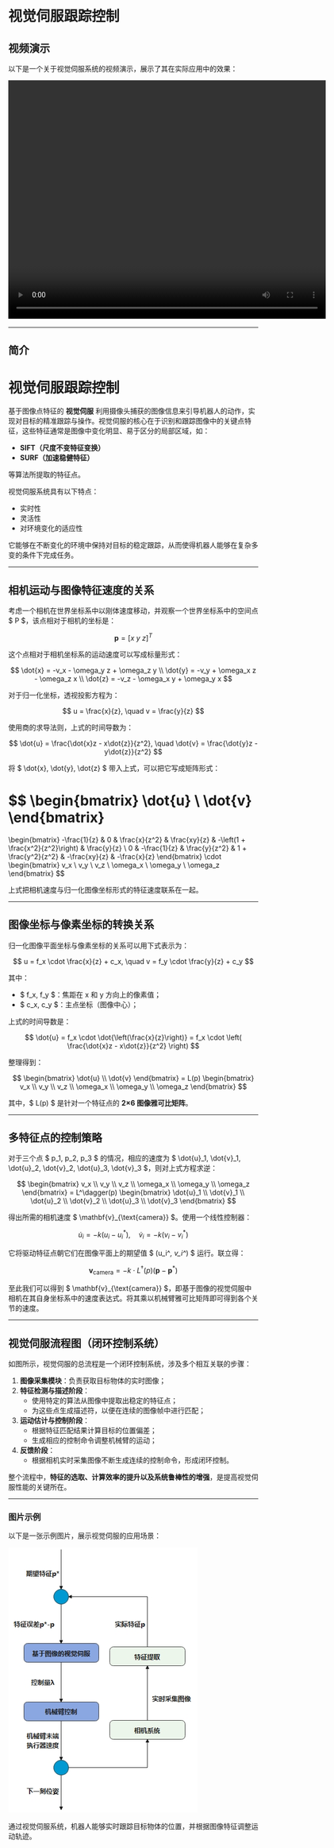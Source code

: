 # 视觉伺服跟踪控制

## 视频演示

以下是一个关于视觉伺服系统的视频演示，展示了其在实际应用中的效果：

<video width="640" height="480" controls>
  <source src="assets/video.mp4" type="video/mp4">
</video>

---

## 简介

# 视觉伺服跟踪控制

基于图像点特征的 **视觉伺服** 利用摄像头捕获的图像信息来引导机器人的动作，实现对目标的精准跟踪与操作。视觉伺服的核心在于识别和跟踪图像中的关键点特征，这些特征通常是图像中变化明显、易于区分的局部区域，如：

- **SIFT（尺度不变特征变换）**
- **SURF（加速稳健特征）**

等算法所提取的特征点。

视觉伺服系统具有以下特点：

- 实时性
- 灵活性
- 对环境变化的适应性

它能够在不断变化的环境中保持对目标的稳定跟踪，从而使得机器人能够在复杂多变的条件下完成任务。

---

## 相机运动与图像特征速度的关系

考虑一个相机在世界坐标系中以刚体速度移动，并观察一个世界坐标系中的空间点 $ P $，该点相对于相机的坐标是：

$$
\mathbf{p} = [x\ y\ z]^T
$$

这个点相对于相机坐标系的运动速度可以写成标量形式：

$$
\dot{x} = -v_x - \omega_y z + \omega_z y \\
\dot{y} = -v_y + \omega_x z - \omega_z x \\
\dot{z} = -v_z - \omega_x y + \omega_y x
$$

对于归一化坐标，透视投影方程为：

$$
u = \frac{x}{z}, \quad v = \frac{y}{z}
$$

使用商的求导法则，上式的时间导数为：

$$
\dot{u} = \frac{\dot{x}z - x\dot{z}}{z^2}, \quad \dot{v} = \frac{\dot{y}z - y\dot{z}}{z^2}
$$

将 $ \dot{x}, \dot{y}, \dot{z} $ 带入上式，可以把它写成矩阵形式：

$$
\begin{bmatrix}
\dot{u} \\
\dot{v}
\end{bmatrix}
=
\begin{bmatrix}
-\frac{1}{z} & 0 & \frac{x}{z^2} & \frac{xy}{z} & -\left(1 + \frac{x^2}{z^2}\right) & \frac{y}{z} \\
0 & -\frac{1}{z} & \frac{y}{z^2} & 1 + \frac{y^2}{z^2} & -\frac{xy}{z} & -\frac{x}{z}
\end{bmatrix}
\cdot
\begin{bmatrix}
v_x \\
v_y \\
v_z \\
\omega_x \\
\omega_y \\
\omega_z
\end{bmatrix}
$$

上式把相机速度与归一化图像坐标形式的特征速度联系在一起。

---

## 图像坐标与像素坐标的转换关系

归一化图像平面坐标与像素坐标的关系可以用下式表示为：

$$
u = f_x \cdot \frac{x}{z} + c_x, \quad v = f_y \cdot \frac{y}{z} + c_y
$$

其中：

- $ f_x, f_y $：焦距在 x 和 y 方向上的像素值；
- $ c_x, c_y $：主点坐标（图像中心）；

上式的时间导数是：

$$
\dot{u} = f_x \cdot \dot{\left(\frac{x}{z}\right)} = f_x \cdot \left( \frac{\dot{x}z - x\dot{z}}{z^2} \right)
$$

整理得到：

$$
\begin{bmatrix}
\dot{u} \\
\dot{v}
\end{bmatrix}
= L(p)
\begin{bmatrix}
v_x \\
v_y \\
v_z \\
\omega_x \\
\omega_y \\
\omega_z
\end{bmatrix}
$$

其中，$ L(p) $ 是针对一个特征点的 **2×6 图像雅可比矩阵**。

---

## 多特征点的控制策略

对于三个点 $ p_1, p_2, p_3 $ 的情况，相应的速度为 $ \dot{u}_1, \dot{v}_1, \dot{u}_2, \dot{v}_2, \dot{u}_3, \dot{v}_3 $，则对上式方程求逆：

$$
\begin{bmatrix}
v_x \\
v_y \\
v_z \\
\omega_x \\
\omega_y \\
\omega_z
\end{bmatrix}
= L^\dagger(p)
\begin{bmatrix}
\dot{u}_1 \\
\dot{v}_1 \\
\dot{u}_2 \\
\dot{v}_2 \\
\dot{u}_3 \\
\dot{v}_3
\end{bmatrix}
$$

得出所需的相机速度 $ \mathbf{v}_{\text{camera}} $。使用一个线性控制器：

$$
\dot{u}_i = -k (u_i - u_i^*), \quad \dot{v}_i = -k (v_i - v_i^*)
$$

它将驱动特征点朝它们在图像平面上的期望值 $ (u_i^*, v_i^*) $ 运行。联立得：

$$
\mathbf{v}_{\text{camera}} = -k \cdot L^\dagger(p) (\mathbf{p} - \mathbf{p}^*)
$$

至此我们可以得到 $ \mathbf{v}_{\text{camera}} $，即基于图像的视觉伺服中相机在其自身坐标系中的速度表达式。将其乘以机械臂雅可比矩阵即可得到各个关节的速度。

---

## 视觉伺服流程图（闭环控制系统）

如图所示，视觉伺服的总流程是一个闭环控制系统，涉及多个相互关联的步骤：

1. **图像采集模块**：负责获取目标物体的实时图像；
2. **特征检测与描述阶段**：
   - 使用特定的算法从图像中提取出稳定的特征点；
   - 为这些点生成描述符，以便在连续的图像帧中进行匹配；
3. **运动估计与控制阶段**：
   - 根据特征匹配结果计算目标的位置偏差；
   - 生成相应的控制命令调整机械臂的运动；
4. **反馈阶段**：
   - 根据相机实时采集图像不断生成连续的控制命令，形成闭环控制。

整个流程中，**特征的选取、计算效率的提升以及系统鲁棒性的增强**，是提高视觉伺服性能的关键所在。

---

### 图片示例

以下是一张示例图片，展示视觉伺服的应用场景：

![视觉伺服示例](assets/image.jpg)

通过视觉伺服系统，机器人能够实时跟踪目标物体的位置，并根据图像特征调整运动轨迹。
